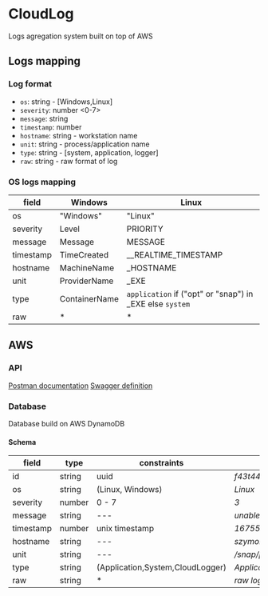 # CloudLog
Logs agregation system built on top of AWS

## Logs mapping

### Log format
* `os`: string - [Windows,Linux]
* `severity`: number <0-7>
* `message`: string
* `timestamp`: number
* `hostname`: string - workstation name
* `unit`: string - process/application name
* `type`: string - [system, application, logger]
* `raw`: string - raw format of log


### OS logs mapping
| field     | Windows       | Linux                                                    |
| --------- | ------------- | -------------------------------------------------------- |
| os        | "Windows"     | "Linux"                                                  |
| severity  | Level         | PRIORITY                                                 |
| message   | Message       | MESSAGE                                                  |
| timestamp | TimeCreated   | __REALTIME_TIMESTAMP                                     |
| hostname  | MachineName   | _HOSTNAME                                                |
| unit      | ProviderName  | _EXE                                                     |
| type      | ContainerName | `application` if ("opt" or "snap") in _EXE else `system` |
| raw       | *             | *                                                        |

## AWS

### API
[Postman documentation](https://documenter.getpostman.com/view/13316422/2s93XyTiMM)
[Swagger definition](./infra/openapi/cloudlog_api.yaml)


### Database
Database build on AWS DynamoDB

#### Schema

| field     | type   | constraints                      | example                               |
| --------- | ------ | -------------------------------- | ------------------------------------- |
| id        | string | uuid                             | *f43t446yg*                           |
| os        | string | (Linux, Windows)                 | *Linux*                               |
| severity  | number | 0 - 7                            | *3*                                   |
| message   | string | ---                              | *unable to update icon for discord1*  |
| timestamp | number | unix timestamp                   | *1675557738587889*                    |
| hostname  | string | ---                              | *szymon-latitude*                     |
| unit      | string | ---                              | */snap/postman/184/usr/share/postman* |
| type      | string | (Application,System,CloudLogger) | *Application*                         |
| raw       | string | *                                | *raw log fetched from system*         |